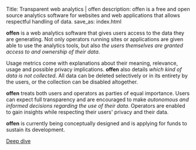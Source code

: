 Title: Transparent web analytics | offen
description: offen is a free and open source analytics software for websites and web applications that allows respectful handling of data.
save_as: index.html


__offen__ is a web analytics software that gives users access to the data they are generating. Not only operators running sites or applications are given able to use the analytics tools, but also *the users themselves are granted access to and ownership of their data*.

Usage metrics come with explanations about their meaning, relevance, usage and possible privacy implications. __offen__ also details *which kind of data is not collected*. All data can be deleted selectively or in its entirety by the users, or the collection can be disabled altogether.

__offen__ treats both users and operators as parties of equal importance. Users can expect full transparency and are encouraged to make *autonomous and informed decisions regarding the use of their data*. Operators are enabled to gain insights while respecting their users' privacy and their data.

__offen__ is currently being conceptually designed and is applying for funds to sustain its development.

<a href="./deep-dive/" class="btn">Deep dive</a>
